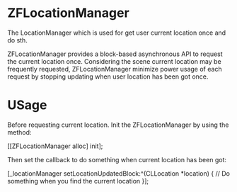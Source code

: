 # ZFLocationManager
The LocationManager which is used for get user current location once and do sth.

ZFLocationManager provides a block-based asynchronous API to request the current location once. Considering the scene current location may be frequently requested, ZFLocationManager minimize power usage of each request by stopping updating when user location has been got once.

# USage

Before requesting current location. Init the ZFLocationManager by using the method:

[[ZFLocationManager alloc] init];

Then set the callback to do something when current location has been got:

[_locationManager setLocationUpdatedBlock:^(CLLocation *location) { 
  // Do something when you find the current location
}];

